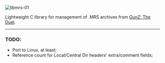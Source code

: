 ![libmrs-01](https://github.com/user-attachments/assets/f0603249-2afd-4114-8a83-99738ce5bdb2)

Lightweight C library for management of .MRS archives from [GunZ: The Duel](https://en.wikipedia.org/wiki/GunZ:_The_Duel).

----

### **TODO**:
- Port to Linux, at least;
- Reference count for Local/Central Dir headers' extra/comment fields;
